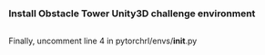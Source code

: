 

### Install Obstacle Tower Unity3D challenge environment

```

```

Finally, uncomment line 4 in pytorchrl/envs/__init__.py